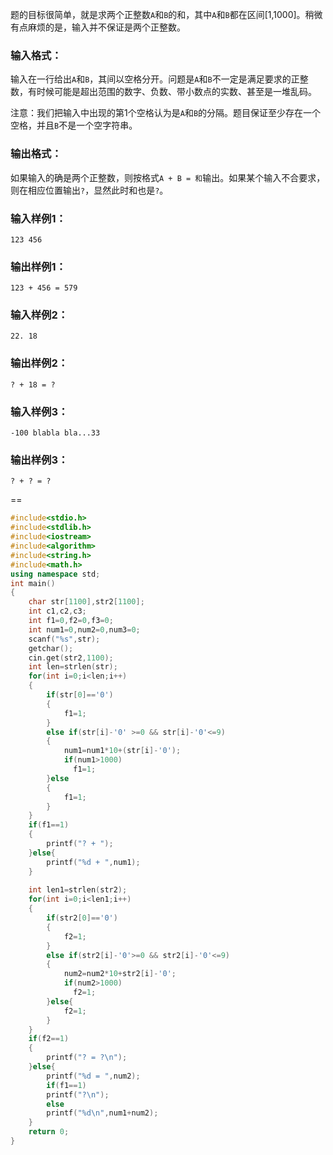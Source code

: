 题的目标很简单，就是求两个正整数`A`和`B`的和，其中`A`和`B`都在区间[1,1000]。稍微有点麻烦的是，输入并不保证是两个正整数。

### 输入格式：

输入在一行给出`A`和`B`，其间以空格分开。问题是`A`和`B`不一定是满足要求的正整数，有时候可能是超出范围的数字、负数、带小数点的实数、甚至是一堆乱码。

注意：我们把输入中出现的第1个空格认为是`A`和`B`的分隔。题目保证至少存在一个空格，并且`B`不是一个空字符串。

### 输出格式：

如果输入的确是两个正整数，则按格式`A + B = 和`输出。如果某个输入不合要求，则在相应位置输出`?`，显然此时和也是`?`。

### 输入样例1：

```in
123 456
```

### 输出样例1：

```out
123 + 456 = 579
```

### 输入样例2：

```
22. 18
```

### 输出样例2：

```
? + 18 = ?
```

### 输入样例3：

```
-100 blabla bla...33
```

### 输出样例3：

```
? + ? = ?
```
==
```Cpp
#include<stdio.h>
#include<stdlib.h>
#include<iostream>
#include<algorithm>
#include<string.h>
#include<math.h>
using namespace std;
int main()
{
    char str[1100],str2[1100];
    int c1,c2,c3;
    int f1=0,f2=0,f3=0;
    int num1=0,num2=0,num3=0;
    scanf("%s",str);
    getchar();
    cin.get(str2,1100);
    int len=strlen(str);
    for(int i=0;i<len;i++)
    {
    	if(str[0]=='0')
    	{
    		f1=1;
		}
    	else if(str[i]-'0' >=0 && str[i]-'0'<=9)
    	{
    		num1=num1*10+(str[i]-'0');
    		if(num1>1000)
    		  f1=1;
		}else
		{
			f1=1;
		}
	}
	if(f1==1)
	{
		printf("? + ");
	}else{
		printf("%d + ",num1);
	}
 
	int len1=strlen(str2);
	for(int i=0;i<len1;i++)
	{
		if(str2[0]=='0')
		{
			f2=1;
		}
		else if(str2[i]-'0'>=0 && str2[i]-'0'<=9)
		{
			num2=num2*10+str2[i]-'0';
			if(num2>1000)
			  f2=1;
		}else{
			f2=1;
		}
	}
	if(f2==1)
	{
		printf("? = ?\n");
	}else{
		printf("%d = ",num2);
		if(f1==1)
		printf("?\n");
		else
		printf("%d\n",num1+num2);
	}
	return 0;
}
```